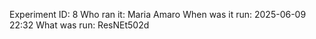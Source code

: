 Experiment ID: 8
Who ran it: Maria Amaro
When was it run: 2025-06-09 22:32
What was run: ResNEt502d
